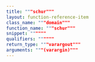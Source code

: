 ```yaml
---
title: """schur"""
layout: function-reference-item
class_name: """domain"""
function_name: """schur"""
snippet: """"""
qualifiers: """"""
return_type: """varargout"""
arguments: """(varargin)"""
---
```


